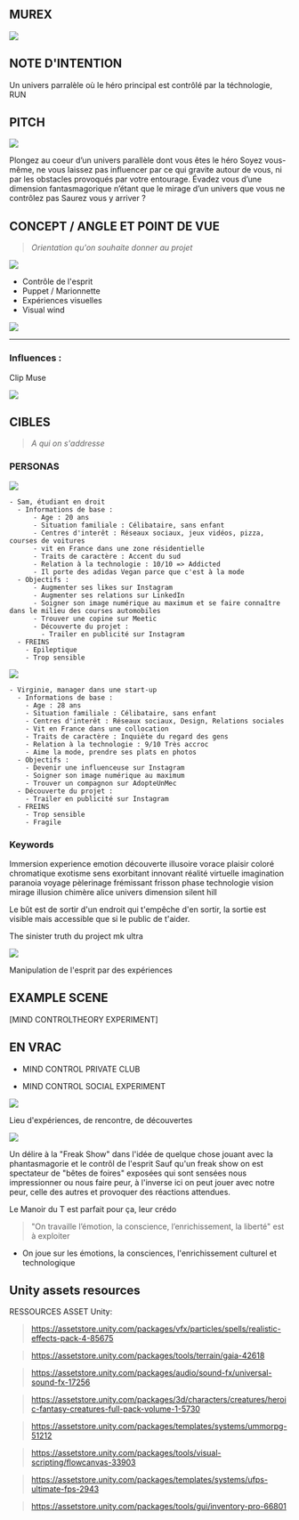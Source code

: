 ## MUREX 
![](https://66.media.tumblr.com/15021996d52f315fd9b843f4575cdb27/tumblr_myaffrLO9a1t9gdcmo1_400.gif)


## NOTE D'INTENTION

Un univers parralèle où le héro principal est contrôlé par la téchnologie, RUN

## PITCH

![](https://encrypted-tbn0.gstatic.com/images?q=tbn:ANd9GcQBrHjJ7ByLZQD-8v30cE0mbxQFnpMQr0jzMIOBsrYUetc1wwYh)

Plongez au coeur d’un univers parallèle dont vous êtes le héro
Soyez vous-même, ne vous laissez pas influencer par ce qui gravite autour de vous, ni par les obstacles provoqués par votre entourage. Évadez vous d’une dimension fantasmagorique n’étant que le mirage d’un univers que vous ne contrôlez pas
Saurez vous y arriver ? 


## CONCEPT / ANGLE ET POINT DE VUE
> *Orientation qu'on souhaite donner au projet*

![](https://i.imgur.com/9fjCsie.gif)

- Contrôle de l'esprit
- Puppet / Marionnette
- Expériences visuelles
- Visual wind 


![](https://i.imgur.com/uaN8qH0.gif)


---


### Influences : 
Clip Muse 

![](https://66.media.tumblr.com/a01ce694d79c0c1db037433bd89c183b/tumblr_oq5ooqMRt61u75okmo7_500.gif)


## CIBLES 
> *A qui on s'addresse*

### PERSONAS 
  
   ![](http://www.iconninja.com/files/837/326/356/user-young-male-avatar-person-man-icon.png)
   
    - Sam, étudiant en droit
      - Informations de base :
          - Age : 20 ans
          - Situation familiale : Célibataire, sans enfant
          - Centres d'interêt : Réseaux sociaux, jeux vidéos, pizza, courses de voitures
          - vit en France dans une zone résidentielle
          - Traits de caractère : Accent du sud
          - Relation à la technologie : 10/10 => Addicted
          - Il porte des adidas Vegan parce que c'est à la mode
      - Objectifs :
          - Augmenter ses likes sur Instagram
          - Augmenter ses relations sur LinkedIn
          - Soigner son image numérique au maximum et se faire connaître dans le milieu des courses automobiles
          - Trouver une copine sur Meetic
          - Découverte du projet :
            - Trailer en publicité sur Instagram
      - FREINS
        - Epileptique 
        - Trop sensible


   ![](http://bb-bau.com/images/avatar.png)
   
    - Virginie, manager dans une start-up
      - Informations de base :
        - Age : 28 ans
        - Situation familiale : Célibataire, sans enfant
        - Centres d'interêt : Réseaux sociaux, Design, Relations sociales
        - Vit en France dans une collocation
        - Traits de caractère : Inquiète du regard des gens
        - Relation à la technologie : 9/10 Très accroc
        - Aime la mode, prendre ses plats en photos
      - Objectifs :
        - Devenir une influenceuse sur Instagram
        - Soigner son image numérique au maximum 
        - Trouver un compagnon sur AdopteUnMec
      - Découverte du projet :
        - Trailer en publicité sur Instagram
      - FREINS
        - Trop sensible
        - Fragile
        
        
        

### Keywords 

Immersion experience emotion découverte illusoire vorace plaisir coloré chromatique exotisme sens exorbitant innovant réalité virtuelle imagination paranoia voyage pèlerinage frémissant frisson phase technologie vision mirage illusion chimère alice univers dimension silent hill 


Le bût est de sortir d'un endroit qui t'empêche d'en sortir, la sortie est visible mais accessible que si le public de t'aider.


The sinister truth du project mk ultra

![](https://images-na.ssl-images-amazon.com/images/I/51QCJM-zIYL._SX325_BO1,204,203,200_.jpg)

Manipulation de l'esprit par des expériences 



## EXAMPLE SCENE

[MIND CONTROLTHEORY EXPERIMENT]



## EN VRAC


- MIND CONTROL PRIVATE CLUB

- MIND CONTROL SOCIAL EXPERIMENT

![](https://i.imgur.com/cUK22Zm.gif) 



Lieu d'expériences, de rencontre, de découvertes 

![](https://allthatsinteresting.com/thumber?w=290&h=240&src=https%3A%2F%2Fallthatsinteresting.com%2Fwordpress%2Fwp-content%2Fuploads%2F2014%2F06%2Fface-experiment-france.jpg)

Un délire à la "Freak Show" dans l'idée de quelque chose jouant avec la phantasmagorie et le contrôl de l'esprit
Sauf qu'un freak show on est spectateur de "bêtes de foires" exposées qui sont sensées nous impressionner ou nous faire peur, à l'inverse ici on peut jouer avec notre peur, celle des autres et provoquer des réactions attendues.





Le Manoir du T est parfait pour ça, leur crédo 
> "On travaille l’émotion, la conscience, l’enrichissement, la liberté"
est à exploiter
- On joue sur les émotions, la consciences, l'enrichissement culturel et technologique


## Unity assets resources
RESSOURCES ASSET Unity: 
> https://assetstore.unity.com/packages/vfx/particles/spells/realistic-effects-pack-4-85675

> https://assetstore.unity.com/packages/tools/terrain/gaia-42618

> https://assetstore.unity.com/packages/audio/sound-fx/universal-sound-fx-17256

> https://assetstore.unity.com/packages/3d/characters/creatures/heroic-fantasy-creatures-full-pack-volume-1-5730

> https://assetstore.unity.com/packages/templates/systems/ummorpg-51212

> https://assetstore.unity.com/packages/tools/visual-scripting/flowcanvas-33903

> https://assetstore.unity.com/packages/templates/systems/ufps-ultimate-fps-2943

> https://assetstore.unity.com/packages/tools/gui/inventory-pro-66801



